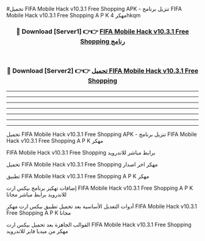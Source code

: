 #تحميل FIFA Mobile Hack v10.3.1 Free Shopping  APK - تنزيل برنامج FIFA Mobile Hack v10.3.1 Free Shopping  A P K مهكر 4hkqm 



<div align="center">
<h3>🔴 Download [Server1] 👉👉 <a href="https://apkdownload10.web.app/?title=FIFA Mobile Hack v10.3.1 Free Shopping ">FIFA Mobile Hack v10.3.1 Free Shopping  رنامج</a></h3><br>

<h3>🔴 Download [Server2] 👉👉 <a href="https://apkdownload10.web.app/?title=FIFA Mobile Hack v10.3.1 Free Shopping ">تحميل FIFA Mobile Hack v10.3.1 Free Shopping  </a></h3>
</div>


----------------------------------------------------------

----------------------------------------------------------

----------------------------------------------------------

----------------------------------------------------------

----------------------------------------------------------

----------------------------------------------------------

----------------------------------------------------------

تحميل FIFA Mobile Hack v10.3.1 Free Shopping  APK - تنزيل برنامج FIFA Mobile Hack v10.3.1 Free Shopping  A P K مهكر

FIFA Mobile Hack v10.3.1 Free Shopping  برابط مباشر للاندرويد

تحميل FIFA Mobile Hack v10.3.1 Free Shopping  مهكر اخر اصدار

تطبيق FIFA Mobile Hack v10.3.1 Free Shopping  A P K مهكر

إضافات تهكير برنامج بيكس ارت FIFA Mobile Hack v10.3.1 Free Shopping  A P K للاندرويد برابط مباشر مجانا

أدوات التعديل الأساسية بعد تحميل تطبيق بيكس ارت مهكر FIFA Mobile Hack v10.3.1 Free Shopping  A P K مجانا

القوالب الجاهزة بعد تحميل بيكس ارت FIFA Mobile Hack v10.3.1 Free Shopping  مهكر من ميديا فاير للاندرويد


